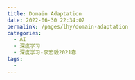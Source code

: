 ```yaml
---
title: Domain Adaptation
date: 2022-06-30 22:34:02
permalink: /pages/lhy/domain-adaptation
categories:
  - AI
  - 深度学习
  - 深度学习-李宏毅2021春
tags:
  - 
---
```


